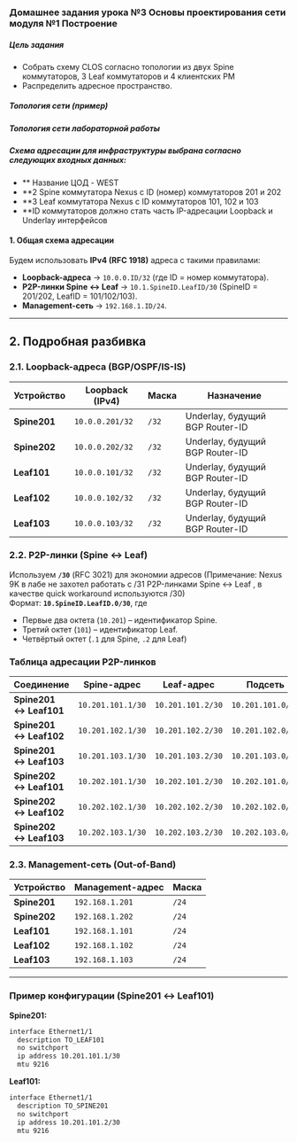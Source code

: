 ### Домашнее задания урока №3  Основы проектирования сети  модуля №1 Построение

##### Цель задания
- Собрать схему CLOS согласно топологии из двух Spine коммутаторов, 3 Leaf коммутаторов и 4 клиентских РМ
- Распределить адресное пространство.

##### Топология сети (пример)





##### Топология сети лабораторной работы 



##### Схема адресации для инфраструктуры выбрана согласно следующих входных данных:
- ** Название ЦОД - WEST
- **2 Spine коммутатора Nexus  с ID (номер) коммутаторов 201 и 202
- **3 Leaf коммутатора Nexus  с ID коммутаторов 101, 102 и 103
- **ID коммутаторов должно стать часть IP-адресации Loopback и Underlay интерфейсов



#### **1. Общая схема адресации**
Будем использовать **IPv4 (RFC 1918)** адреса с такими правилами:
- **Loopback-адреса** → `10.0.0.ID/32` (где ID = номер коммутатора).  
- **P2P-линки Spine ↔ Leaf** → `10.1.SpineID.LeafID/30` (SpineID = 201/202, LeafID = 101/102/103).  
- **Management-сеть** → `192.168.1.ID/24`.  

---

## **2. Подробная разбивка**
### **2.1. Loopback-адреса (BGP/OSPF/IS-IS)**
| Устройство  | Loopback (IPv4)  | Маска  | Назначение            |
|-------------|------------------|--------|-----------------------|
| **Spine201** | `10.0.0.201/32`  | `/32`  | Underlay, будущий BGP Router-ID |
| **Spine202** | `10.0.0.202/32`  | `/32`  | Underlay, будущий BGP Router-ID |
| **Leaf101**  | `10.0.0.101/32`  | `/32`  | Underlay, будущий BGP Router-ID |
| **Leaf102**  | `10.0.0.102/32`  | `/32`  | Underlay, будущий BGP Router-ID |
| **Leaf103**  | `10.0.0.103/32`  | `/32`  | Underlay, будущий BGP Router-ID |

### **2.2. P2P-линки (Spine ↔ Leaf)**
Используем **`/30`** (RFC 3021) для экономии адресов (Примечание: Nexus 9K в лабе не захотел работать с /31 P2P-линками Spine ↔ Leaf , в качестве  quick workaround используются /30)   
Формат: **`10.SpineID.LeafID.0/30`**, где
   - Первые два октета (`10.201`) – идентификатор Spine.  
   - Третий октет (`101`) – идентификатор Leaf.  
   - Четвёртый октет (`.1` для Spine, `.2` для Leaf)

### **Таблица адресации P2P-линков**  
| Соединение       | Spine-адрес      | Leaf-адрес       | Подсеть            |
|------------------|------------------|------------------|--------------------|
| **Spine201 ↔ Leaf101** | `10.201.101.1/30` | `10.201.101.2/30` | `10.201.101.0/30`  |
| **Spine201 ↔ Leaf102** | `10.201.102.1/30` | `10.201.102.2/30` | `10.201.102.0/30`  |
| **Spine201 ↔ Leaf103** | `10.201.103.1/30` | `10.201.103.2/30` | `10.201.103.0/30`  |
| **Spine202 ↔ Leaf101** | `10.202.101.1/30` | `10.202.101.2/30` | `10.202.101.0/30`  |
| **Spine202 ↔ Leaf102** | `10.202.102.1/30` | `10.202.102.2/30` | `10.202.102.0/30`  |
| **Spine202 ↔ Leaf103** | `10.202.103.1/30` | `10.202.103.2/30` | `10.202.103.0/30`  |


### **2.3. Management-сеть (Out-of-Band)**
| Устройство  | Management-адрес | Маска  |
|-------------|------------------|--------|
| **Spine201** | `192.168.1.201`  | `/24`  |
| **Spine202** | `192.168.1.202`  | `/24`  |
| **Leaf101**  | `192.168.1.101`  | `/24`  |
| **Leaf102**  | `192.168.1.102`  | `/24`  |
| **Leaf103**  | `192.168.1.103`  | `/24`  |

---
### **Пример конфигурации (Spine201 ↔ Leaf101)**
**Spine201:**
```bash
interface Ethernet1/1
  description TO_LEAF101
  no switchport
  ip address 10.201.101.1/30
  mtu 9216
```

**Leaf101:**
```bash
interface Ethernet1/1
  description TO_SPINE201
  no switchport
  ip address 10.201.101.2/30
  mtu 9216
```

